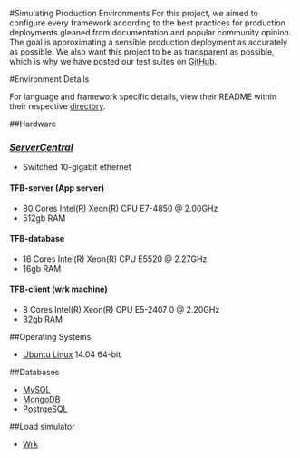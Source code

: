 #Simulating Production Environments
For this project, we aimed to configure every framework according to the best practices for production deployments gleaned from documentation and popular community opinion. The goal is approximating a sensible production deployment as accurately as possible. We also want this project to be as transparent as possible, which is why we have posted our test suites on [GitHub](https://github.com/TechEmpower/FrameworkBenchmarks/).

#Environment Details

For language and framework specific details, view their README within their respective [directory](https://github.com/TechEmpower/FrameworkBenchmarks/tree/master/frameworks).

##Hardware

### _[ServerCentral](https://www.servercentral.com/)_
  * Switched 10-gigabit ethernet

  #### TFB-server (App server)
  * 80 Cores Intel(R) Xeon(R) CPU E7-4850  @ 2.00GHz
  * 512gb RAM

  #### TFB-database
  * 16 Cores Intel(R) Xeon(R) CPU E5520  @ 2.27GHz
  * 16gb RAM
  
  #### TFB-client (wrk machine)
  * 8 Cores Intel(R) Xeon(R) CPU E5-2407 0 @ 2.20GHz
  * 32gb RAM
  
##Operating Systems
* [Ubuntu Linux](http://www.ubuntu.com/desktop) 14.04 64-bit

##Databases
* [MySQL](http://dev.mysql.com/)
* [MongoDB](http://www.mongodb.org/)
* [PostrgeSQL](http://www.postgresql.org/)

##Load simulator
* [Wrk](https://github.com/wg/wrk)
